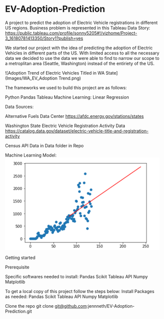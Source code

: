 # EV-Adoption-Prediction
A project to predict the adoption of Electric Vehicle registrations in different US regions.  Business problem is represented in this Tableau Data Story:
https://public.tableau.com/profile/sonny5205#!/vizhome/Project-3_16180781413350/Story1?publish=yes

We started our project with the idea of predicting the adoption of Electric Vehicles in different parts of the US. With limited access to all the necessary data we decided to use the data we were able to find to narrow our scope to a metroplitan area (Seattle, Washington) instead of the entiriety of the US.  

![Adoption Trend of Electric Vehicles Titled in WA State](Images/WA_EV_Adoption Trend.png)

The frameworks we used to build this project are as follows:

Python Pandas
Tableau
Machine Learning: Linear Regression


Data Sources:

Alternative Fuels Data Center
https://afdc.energy.gov/stations/states


Washington State Electric Vehicle Registration Activity Data
https://catalog.data.gov/dataset/electric-vehicle-title-and-registration-activity

Census API Data in Data folder in Repo

Machine Learning Model: 
![Linear Regression Model](Images/ml_model.png)

Getting started

Prerequisite

Specific softwares needed to install:
Pandas
Scikit
Tableau
API
Numpy
Matplotlib

To get a local copy of this project follow the steps below:
Install Packages as needed:
Pandas
Scikit
Tableau
API
Numpy
Matplotlib

Clone the repo
git clone git@github.com:jennneth/EV-Adoption-Prediction.git
